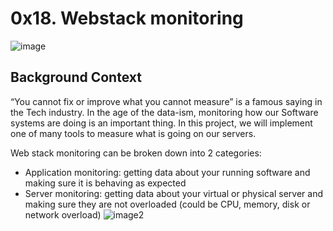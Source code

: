 # 0x18. Webstack monitoring
![image](https://s3.amazonaws.com/intranet-projects-files/holbertonschool-sysadmin_devops/281/hb3pAsO.png)
## Background Context

“You cannot fix or improve what you cannot measure” is a famous saying in the Tech industry. In the age of the data-ism, monitoring how our Software systems are doing is an important thing. In this project, we will implement one of many tools to measure what is going on our servers.

Web stack monitoring can be broken down into 2 categories:

* Application monitoring: getting data about your running software and making sure it is behaving as expected
* Server monitoring: getting data about your virtual or physical server and making sure they are not overloaded (could be CPU, memory, disk or network overload)
![image2](https://s3.amazonaws.com/intranet-projects-files/holbertonschool-sysadmin_devops/281/ktCXnhE.jpg)
